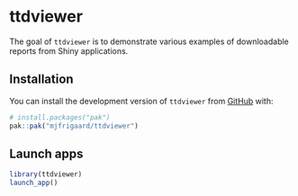 
<!-- README.md is generated from README.Rmd. Please edit that file -->

# ttdviewer

<!-- badges: start -->

<!-- badges: end -->

The goal of `ttdviewer` is to demonstrate various examples of
downloadable reports from Shiny applications.

## Installation

You can install the development version of `ttdviewer` from
[GitHub](https://github.com/) with:

``` r
# install.packages("pak")
pak::pak("mjfrigaard/ttdviewer")
```

## Launch apps

``` r
library(ttdviewer)
launch_app()
```
